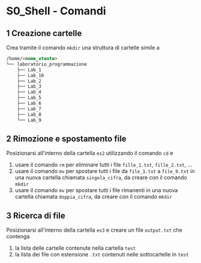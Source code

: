# S0_Shell - Comandi
## 1 Creazione cartelle

Crea tramite il comando `mkdir` una struttura di cartelle simile a
```markdown
/home/<nome_utente>
└── laboratorio_programmazione
    ├── Lab_1
    ├── Lab_10
    ├── Lab_2
    ├── Lab_3
    ├── Lab_4
    ├── Lab_5
    ├── Lab_6
    ├── Lab_7
    ├── Lab_8
    └── Lab_9
```

## 2 Rimozione e spostamento file

Posizionarsi all'interno della cartella `es2` utilizzando il comando `cd` e

1. usare il comando `rm` per eliminare tutti i file `fille_1.txt`, `fille_2.txt`, ... 
2. usare il comando `mv` per spostare tutti i file da `file_1.txt` a `file_9.txt` in una nuova cartella chiamata `singola_cifra`, da creare con il comando `mkdir`
3. usare il comando `mv` per spostare tutti i file rimanenti in una nuova cartella chiamata `doppia_cifra`, da creare con il comando `mkdir`

## 3 Ricerca di file

Posizionarsi all'interno della cartella `es3` e creare un file `output.txt` che contenga

1. la lista delle cartelle contenute nella cartella `test`  
2. la lista dei file con estensione `.txt` contenuti nelle sottocartelle in `test`

